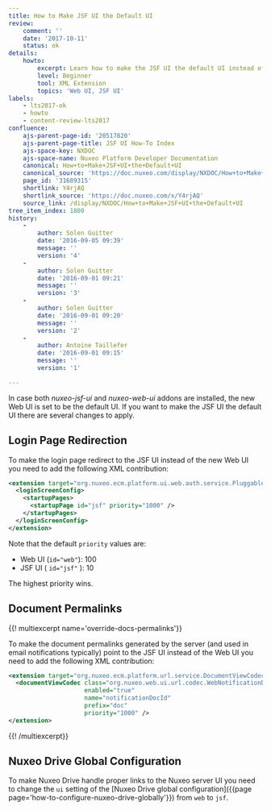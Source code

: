 ```yaml
---
title: How to Make JSF UI the Default UI
review:
    comment: ''
    date: '2017-10-11'
    status: ok
details:
    howto:
        excerpt: Learn how to make the JSF UI the default UI instead of the Web UI.
        level: Beginner
        tool: XML Extension
        topics: 'Web UI, JSF UI'
labels:
    - lts2017-ok
    - howto
    - content-review-lts2017
confluence:
    ajs-parent-page-id: '20517820'
    ajs-parent-page-title: JSF UI How-To Index
    ajs-space-key: NXDOC
    ajs-space-name: Nuxeo Platform Developer Documentation
    canonical: How+to+Make+JSF+UI+the+Default+UI
    canonical_source: 'https://doc.nuxeo.com/display/NXDOC/How+to+Make+JSF+UI+the+Default+UI'
    page_id: '31689315'
    shortlink: Y4rjAQ
    shortlink_source: 'https://doc.nuxeo.com/x/Y4rjAQ'
    source_link: /display/NXDOC/How+to+Make+JSF+UI+the+Default+UI
tree_item_index: 1800
history:
    -
        author: Solen Guitter
        date: '2016-09-05 09:39'
        message: ''
        version: '4'
    -
        author: Solen Guitter
        date: '2016-09-01 09:21'
        message: ''
        version: '3'
    -
        author: Solen Guitter
        date: '2016-09-01 09:20'
        message: ''
        version: '2'
    -
        author: Antoine Taillefer
        date: '2016-09-01 09:15'
        message: ''
        version: '1'

---
```

In case both _nuxeo-jsf-ui_ and _nuxeo-web-ui_ addons are installed, the new Web UI is set to be the default UI.
If you want to make the JSF UI the default UI there are several changes to apply.

## Login Page Redirection

To make the login page redirect to the JSF UI instead of the new Web UI you need to add the following XML contribution:

```xml
<extension target="org.nuxeo.ecm.platform.ui.web.auth.service.PluggableAuthenticationService" point="loginScreen">
  <loginScreenConfig>
    <startupPages>
      <startupPage id="jsf" priority="1000" />
    </startupPages>
  </loginScreenConfig>
</extension>
```

Note that the default `priority` values are:

*   Web UI (`id="web"`): 100
*   JSF UI ( `id="jsf"` ): 10

The highest priority wins.

## Document Permalinks

{{! multiexcerpt name='override-docs-permalinks'}}

To make the document permalinks generated by the server (and used in email notifications typically) point to the JSF UI instead of the Web UI you need to add the following XML contribution:

```xml
<extension target="org.nuxeo.ecm.platform.url.service.DocumentViewCodecService" point="codecs">
  <documentViewCodec class="org.nuxeo.web.ui.url.codec.WebNotificationDocumentIdCodec"
                     enabled="true"
                     name="notificationDocId"
                     prefix="doc"
                     priority="1000" />
</extension>
```

{{! /multiexcerpt}}

## Nuxeo Drive Global Configuration

To make Nuxeo Drive handle proper links to the Nuxeo server UI you need to change the `ui` setting of the [Nuxeo Drive global configuration]({{page page='how-to-configure-nuxeo-drive-globally'}}) from `web` to `jsf`.
